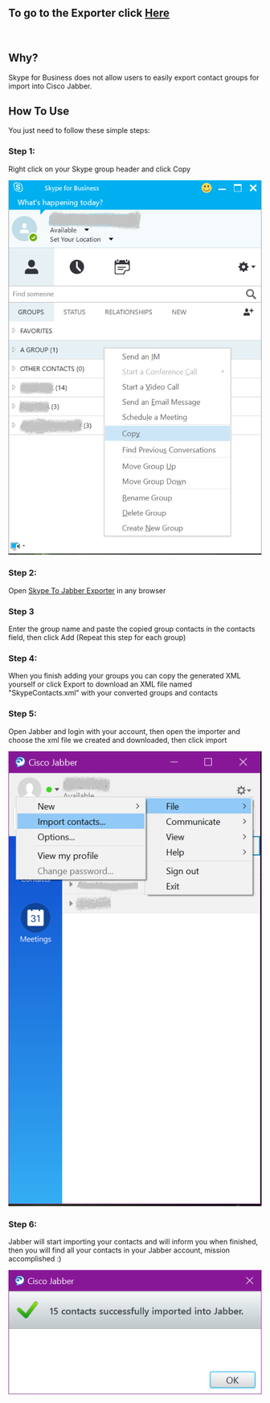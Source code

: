## To go to the Exporter click [Here](https://newb23.github.io/Skype-Contacts-To-Jabber-Extractor/)
<br>

## Why?

Skype for Business does not allow users to easily export contact groups for import into Cisco Jabber.

## How To Use

You just need to follow these simple steps:

### Step 1:

Right click on your Skype group header and click Copy

![Copy contacts group from skype](https://raw.githubusercontent.com/Fahd-Harb/Skype-Contacts-To-Jabber-Extractor/master/S4B_ScreenShoot.png)

### Step 2:

Open [Skype To Jabber Exporter](https://newb23.github.io/Skype-Contacts-To-Jabber-Extractor/) in any browser

### Step 3

Enter the group name and paste the copied group contacts in the contacts field, then click Add (Repeat this step for each group)

### Step 4:

When you finish adding your groups you can copy the generated XML yourself or click Export to download an XML file named "SkypeContacts.xml" with your converted groups and contacts

### Step 5:

Open Jabber and login with your account, then open the importer and choose the xml file we created and downloaded, then click import

![Importing Contacts to Jabber](https://raw.githubusercontent.com/Fahd-Harb/Skype-Contacts-To-Jabber-Extractor/master/Jabber%20ScreenShot.png)

### Step 6:
Jabber will start importing your contacts and will inform you when finished, then you will find all your contacts in your Jabber account, mission accomplished :)

![Skype contacts imported successfully](https://raw.githubusercontent.com/Fahd-Harb/Skype-Contacts-To-Jabber-Extractor/master/Jabber-Success.png)
